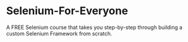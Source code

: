 # Selenium-For-Everyone
A FREE Selenium course that takes you step-by-step through building a custom Selenium Framework from scratch.
